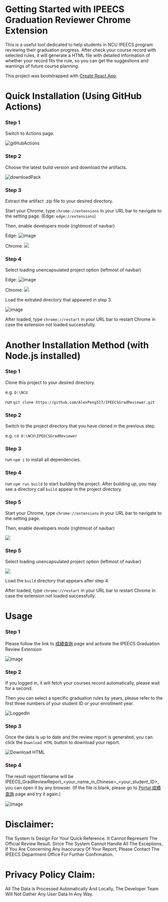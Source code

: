 # Getting Started with IPEECS Graduation Reviewer Chrome Extension

This is a useful tool dedicated to help students in NCU IPEECS program reviewing their graduation progress. After check your course record with selected rules, it will generate a HTML file with detailed information of whether your record fits the rule, so you can get the suggestions and warnings of future course planning.

This project was bootstrapped with [Create React App](https://github.com/facebook/create-react-app).


# Quick Installation (Using GitHub Actions)

### Step 1

Switch to Actions page.

![gitHubActions](https://user-images.githubusercontent.com/61203384/186875619-a2fbbbce-6ce3-469b-8a62-6d475d58a5cc.PNG)

### Step 2

Choose the latest build version and download the artifacts.

![downloadPack](https://user-images.githubusercontent.com/61203384/186876314-a7b89edb-2e77-4490-9701-2811ac62bb08.PNG)


### Step 3

Extract the artifact .zip file to your desired directory.

Start your Chrome, type `chrome://extensions` in your URL bar to navigate to the setting page. (Edge: `edge://extensions`)

Then, enable developers mode (rightmost of navbar)

Edge: ![image](https://user-images.githubusercontent.com/48956859/188354053-37231917-a3e4-4b41-aaba-7c59ff237094.png)

Chrome: ![](https://i.imgur.com/CRYm1l7.png)

### Step 4

Select loading unencapsulated project option (leftmost of navbar)

Edge: ![image](https://user-images.githubusercontent.com/48956859/188354103-3a8de833-42e0-4433-8bd7-e7483881606d.png)

Chrome: ![](https://i.imgur.com/2XSH43O.png)

Load the extrated directory that appeared in step 3.

![image](https://user-images.githubusercontent.com/48956859/188354280-dd9a161f-3f86-49ba-a5ec-c7d5106816ef.png)

After loaded, type `chrome://restart` in your URL bar to restart Chrome in case the extension not loaded successfully.




# Another Installation Method (with Node.js installed)

### Step 1

Clone this project to your desired directory.

e.g. `D:\NCU`

run `git clone https://github.com/AlexPeng517/IPEECSGradReviewer.git`

### Step 2

Switch to the project directory that you have cloned in the previous step.

e.g. `cd D:\NCU\IPEECSGradReviewer`

### Step 3

run `npm i` to install all dependencies.

### Step 4

run `npm run build` to start building the project.
After building up, you may see a directory call `build` appear in the project directory.

### Step 5

Start your Chrome, type `chrome://extensions` in your URL bar to navigate to the setting page.

Then, enable developers mode (rightmost of navbar)

![](https://i.imgur.com/CRYm1l7.png)

### Step 5

Select loading unencapsulated project option (leftmost of navbar)

![](https://i.imgur.com/2XSH43O.png)

Load the `build` directory that appears after step 4.

After loaded, type `chrome://restart` in your URL bar to restart Chrome in case the extension not loaded successfully.

# Usage

### Step 1

Please follow the link to [成績查詢](https://portal.ncu.edu.tw/system/162) page and activate the IPEECS Graduation Review Extension

![image](https://github.com/AlexPeng517/IPEECSGradReviewer/assets/61203384/1a094065-a777-4427-8a5a-1e1daef7ad61)


### Step 2

If you logged in, it will fetch your courses record automatically, please wait for a second.

Then you can select a specific graduation rules by years, please refer to the first three numbers of your student ID or your enrollment year. 

![LoggedIn](https://i.imgur.com/a8w8SY7.png)


### Step 3

Once the data is up to date and the review report is generated, you can click the `Download HTML` button to download your report.

![Download HTML](https://github.com/AlexPeng517/IPEECSGradReviewer/assets/61203384/abb622ec-c820-4857-a214-91a54b97e32d)

### Step 4

The result report filename will be IPEECS_GradReviewReport_<your_name_in_Chinese>_<your_student_ID>, you can open it by any browser. (If the file is blank, please go to [Portal 成績查詢](https://portal.ncu.edu.tw/system/162) page and try it again.)

![image](https://github.com/AlexPeng517/IPEECSGradReviewer/assets/61203384/a49b62a9-6362-4d04-8e6e-789d0d7a0c07)



# Disclaimer:
The System Is Design For Your Quick Reference. It Cannot Represent The Official Review Result. 
Since The System Cannot Handle All The Exceptions, If You Are Concerning Any Inaccuracy Of Your Report, Please Contact The IPEECS Department Office For Further Confirmation. 
# Privacy Policy Claim: 
All The Data Is Processed Automatically And Locally, The Developer Team Will Not Gather Any User Data In Any Way.











